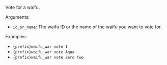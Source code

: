 Vote for a waifu.

Arguments:
* `id_or_name`: The waifu ID or the name of the waifu you want to vote for.

Examples:
* `{prefix}waifu_war vote 1`
* `{prefix}waifu_war vote Aqua`
* `{prefix}waifu_war vote Zero Two`
